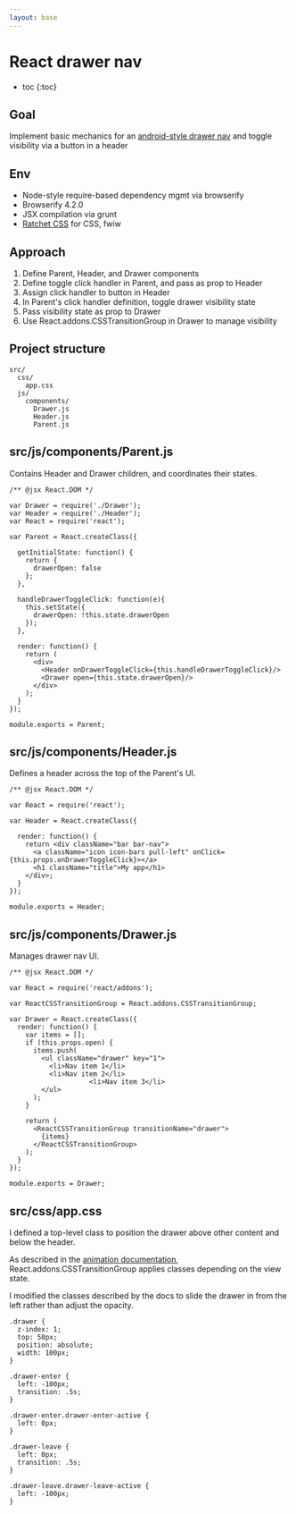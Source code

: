 ```yaml
---
layout: base
---
```


# React drawer nav

* toc
{:toc}

## Goal

Implement basic mechanics for an [android-style drawer nav](https://developer.android.com/design/patterns/navigation-drawer.html) and toggle visibility via a button in a header


## Env

* Node-style require-based dependency mgmt via browserify
* Browserify 4.2.0
* JSX compilation via grunt
* [Ratchet CSS](http://goratchet.com/) for CSS, fwiw


## Approach

1. Define Parent, Header, and Drawer components
2. Define toggle click handler in Parent, and pass as prop to Header
3. Assign click handler to button in Header
4. In Parent's click handler definition, toggle drawer visibility state
5. Pass visibility state as prop to Drawer
6. Use React.addons.CSSTransitionGroup in Drawer to manage visibility


## Project structure

	src/
	  css/
	    app.css
	  js/
	    components/
	      Drawer.js
	      Header.js
	      Parent.js


## src/js/components/Parent.js

Contains Header and Drawer children, and coordinates their states.

	/** @jsx React.DOM */

	var Drawer = require('./Drawer');
	var Header = require('./Header');
	var React = require('react');

	var Parent = React.createClass({

	  getInitialState: function() {
	    return {
	      drawerOpen: false
	    };
	  },

	  handleDrawerToggleClick: function(e){
	    this.setState({
	      drawerOpen: !this.state.drawerOpen
	    });
	  },

	  render: function() {
	    return (
	      <div>
	        <Header onDrawerToggleClick={this.handleDrawerToggleClick}/>
	        <Drawer open={this.state.drawerOpen}/>
	      </div>
	    );
	  }
	});

	module.exports = Parent;


## src/js/components/Header.js

Defines a header across the top of the Parent's UI.

	/** @jsx React.DOM */

	var React = require('react');

	var Header = React.createClass({

	  render: function() {
	    return <div className="bar bar-nav">
	      <a className="icon icon-bars pull-left" onClick={this.props.onDrawerToggleClick}></a>
	      <h1 className="title">My app</h1>
	    </div>;
	  }
	});

	module.exports = Header;


## src/js/components/Drawer.js

Manages drawer nav UI.

	/** @jsx React.DOM */

	var React = require('react/addons');

	var ReactCSSTransitionGroup = React.addons.CSSTransitionGroup;

	var Drawer = React.createClass({
	  render: function() {
	    var items = [];
	    if (this.props.open) {
	      items.push(
	        <ul className="drawer" key="1">
	          <li>Nav item 1</li>
	          <li>Nav item 2</li>
						<li>Nav item 3</li>
	        </ul>
	      );
	    }

	    return (
	      <ReactCSSTransitionGroup transitionName="drawer">
	        {items}
	      </ReactCSSTransitionGroup>
	    );
	  }
	});

	module.exports = Drawer;


## src/css/app.css

I defined a top-level class to position the drawer above other content and below the header.

As described in the [animation documentation](http://facebook.github.io/react/docs/animation.html), React.addons.CSSTransitionGroup applies classes depending on the view state.

I modified the classes described by the docs to slide the drawer in from the left rather than adjust the opacity.

	.drawer {
	  z-index: 1;
	  top: 50px;
	  position: absolute;
	  width: 100px;
	}

	.drawer-enter {
	  left: -100px;
	  transition: .5s;
	}

	.drawer-enter.drawer-enter-active {
	  left: 0px;
	}

	.drawer-leave {
	  left: 0px;
	  transition: .5s;
	}

	.drawer-leave.drawer-leave-active {
	  left: -100px;
	}
